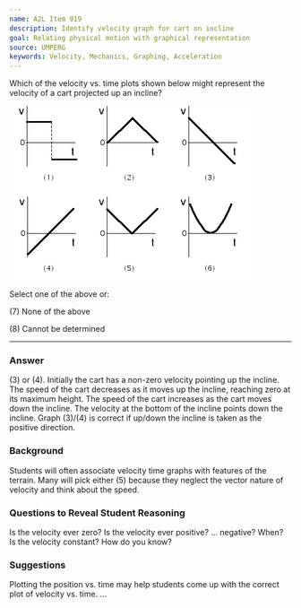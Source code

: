 ```yaml
---
name: A2L Item 019
description: Identify velocity graph for cart on incline
goal: Relating physical motion with graphical representation
source: UMPERG
keywords: Velocity, Mechanics, Graphing, Acceleration
---
```


Which of the velocity vs. time plots shown below might represent the
velocity of a cart projected up an incline?

![Item019_fig1.gif](../images/Item019_fig1.gif)

Select one of the above or:

(7) None of the above

(8) Cannot be determined


<hr/>

### Answer

(3) or (4).  Initially the cart has a non-zero velocity pointing up the
incline.  The speed of the cart decreases as it moves up the incline,
reaching zero at its maximum height.  The speed of the cart increases as
the cart moves down the incline.  The velocity at the bottom of the
incline points down the incline.  Graph (3)/(4) is correct if up/down
the incline is taken as the positive direction.

### Background

Students will often associate velocity time graphs with features of the
terrain.  Many will pick either (5) because they neglect the vector
nature of velocity and think about the speed.

### Questions to Reveal Student Reasoning

Is the velocity ever zero?  Is the velocity ever positive? ... negative?
 When?  Is the velocity constant?  How do you know?

### Suggestions

Plotting the position vs. time may help students come up with the
correct plot of velocity vs. time.
...
